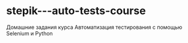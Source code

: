 ﻿# stepik---auto-tests-course
Домашние задания курса Автоматизация тестирования с помощью Selenium и Python
